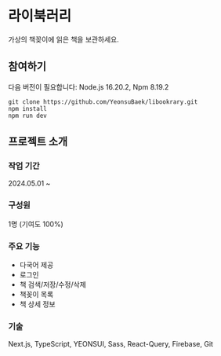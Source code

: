 # 라이북러리

가상의 책꽂이에 읽은 책을 보관하세요.

## 참여하기

다음 버전이 필요합니다: Node.js 16.20.2, Npm 8.19.2

```
git clone https://github.com/YeonsuBaek/libookrary.git
npm install
npm run dev
```

## 프로젝트 소개

### 작업 기간

2024.05.01 ~

### 구성원

1명 (기여도 100%)

### 주요 기능

- 다국어 제공
- 로그인
- 책 검색/저장/수정/삭제
- 책꽂이 목록
- 책 상세 정보

### 기술

Next.js, TypeScript, YEONSUI, Sass, React-Query, Firebase, Git
